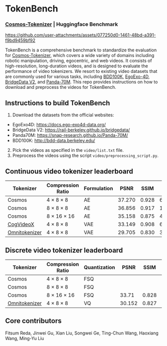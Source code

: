 <!-- # SPDX-FileCopyrightText: Copyright (c) 2024 NVIDIA CORPORATION & AFFILIATES. All rights reserved.
# SPDX-License-Identifier: Apache-2.0
#
# Licensed under the Apache License, Version 2.0 (the "License");
# you may not use this file except in compliance with the License.
# You may obtain a copy of the License at
#
# http://www.apache.org/licenses/LICENSE-2.0
#
# Unless required by applicable law or agreed to in writing, software
# distributed under the License is distributed on an "AS IS" BASIS,
# WITHOUT WARRANTIES OR CONDITIONS OF ANY KIND, either express or implied.
# See the License for the specific language governing permissions and
# limitations under the License. -->

# TokenBench

### [Cosmos-Tokenizer](https://github.com/NVIDIA/Cosmos-Tokenizer) | Huggingface Benchmark



https://github.com/user-attachments/assets/077250d0-1461-48bd-a391-f9bd9459bf92


TokenBench is a comprehensive benchmark to standardize the evaluation for [Cosmos-Tokenizer](https://github.com/NVIDIA/Cosmos-Tokenizer), which covers a wide variety of domains including robotic manipulation, driving, egocentric, and web videos. It consists of high-resolution, long-duration videos, and is designed to evaluate the performance of video tokenizers. We resort to existing video datasets that are commonly used for various tasks, including [BDD100K](http://bdd-data.berkeley.edu/), [EgoExo-4D](https://docs.ego-exo4d-data.org/), [BridgeData V2](https://rail-berkeley.github.io/bridgedata/), and [Panda-70M](https://snap-research.github.io/Panda-70M/). This repo provides instructions on how to download and preprocess the videos for TokenBench.


## Instructions to build TokenBench

1. Download the datasets from the official websites:
* EgoExo4D: <a href="https://docs.ego-exo4d-data.org/" target="_blank">https://docs.ego-exo4d-data.org/</a>
* BridgeData V2: <a href="https://rail-berkeley.github.io/bridgedata/" target="_blank">https://rail-berkeley.github.io/bridgedata/</a>
* Panda70M: <a href="https://snap-research.github.io/Panda-70M/" target="_blank">https://snap-research.github.io/Panda-70M/</a>
* BDD100K: <a href="http://bdd-data.berkeley.edu/" target="_blank">http://bdd-data.berkeley.edu/</a>

2. Pick the videos as specified in the `video/list.txt` file.
3. Preprocess the videos using the script `video/preprocessing_script.py`.

## Continuous video tokenizer leaderboard

| Tokenizer      | Compression Ratio | Formulation | PSNR  | SSIM | rFVD  |
| -------------- | ----------------- | ----------- | ----- | ---- | ----- |
| Cosmos         | 4 × 8 × 8         | AE          | 37.270 | 0.928 | 6.849  |
| Cosmos         | 8 × 8 × 8         | AE          | 36.856 | 0.917 | 11.624 |
| Cosmos         | 8 × 16 × 16       | AE          | 35.158 | 0.875 | 43.085 |
| [CogVideoX](https://huggingface.co/docs/diffusers/en/api/models/autoencoderkl_cogvideox)      | 4 × 8 × 8         | VAE         | 33.149 | 0.908 | 6.970  |
| [Omnitokenizer](https://github.com/FoundationVision/OmniTokenizer)  | 4 × 8 × 8         | VAE         | 29.705 | 0.830 | 35.867 |

## Discrete video tokenizer leaderboard

| Tokenizer      | Compression Ratio | Quantization | PSNR  | SSIM | rFVD  |
| -------------- | ----------------- | ------------ | ----- | ---- | ----- |
| Cosmos         | 4 × 8 × 8         | FSQ          |  |  | 19.672 |
| Cosmos         | 8 × 8 × 8         | FSQ          |  |  | 43.865 |
| Cosmos         | 8 × 16 × 16       | FSQ          | 33.71 | 0.828 | 113.481 |
| [Omnitokenizer](https://github.com/FoundationVision/OmniTokenizer)  | 4 × 8 × 8         | VQ           | 30.152 | 0.827 | 53.553 |


## Core contributors

Fitsum Reda, Jinwei Gu, Xian Liu, Songwei Ge, Ting-Chun Wang, Haoxiang Wang, Ming-Yu Liu
